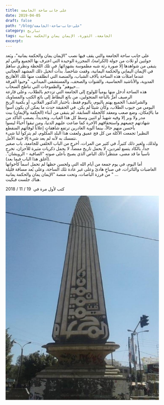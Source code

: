 ```yaml
---
title: على جانب ساحة الجامعة
date: 2019-04-05
draft: false
path: "/blog/على-جانب-ساحة-الجامعة"
category: تباريح
tags: الجامعة، الثورة، الإيمان يمان والحكمة يمانية
excerpt:
---
```


على جانب ساحة الجامعة والتي يقف فيها نصب "الإيمان يمان والحكمة يمانية"، وبَعد جولتين أو ثلاث من جولة (الكرامة)، المجزرة الوحيدة التي اعترف بها الجميع والتي لم يتبقى من شواهدها إلا صورة رثة شبه مطموسة بشهدائها. في تلك اللحظة ونظري ساهمٌ في الإيمان اليماني والحكمة اليمانية، وقفت شاخصاً. بدأت أتخيل ذلك المشهد العجائبي عندما امتلأت هذه الساحة بآلاف الشباب، والمنصة التي انطلقت منها تلك الأهازيج المدوية، والأناشيد الحماسية، والقنوات والصحف، والمستشفى الميداني، "وحيوا الفرقة حيوهم" والطموحات التي تناطح السحاب...\
هذه الساحة أدخل منها يومياً للولوج إلى الجامعة التي تزدحم بالطلاب، وعلى قارعة الرصيف أمرُّ بالباعة المتجولين، من بائع البطاط إلى بائع الكتب والمساويك والشراشف! الجميع يهتم باليوم، باليوم فقط، باختبار الدكتور الفلاني، أو بكمية الربح اليومي من جيوب الطلاب، وكأن شيئاً لم يكن. في الحقيقة حدث ما يمكن أن يكون أسوأ ما بالإمكان، وضع صعب ومعقد كالجملة السابقة. لم يتبقى من أبناء (الحكمة والإيمان) بيت مدر ولا وبر إلا وفيه شهيدٌ أو اثنين وسط كل هذا الغياب، وتحديداً، يصعب التأكد من شهادتهم جميعهم واستحقاقهم الآخرة كما ضاعت عليهم الدنيا، ومن تبقوا أحياءً ليسوا بأحسن منهم حالاً، بينما ألوية الغادرين ترتفع شاهقاتٍ إعلاناً لوفائهم المنقطع النظير! تجمعت الأكلة من كل فج عميق ولعقت هذا البلد المكلوم، لم يتركوا لنا شيء نتمسك به لأنه لم يعد شيء إلا خيبة الأمل.\
ولذلك، ولغير ذلك كثيراً، في كثير من المرات، أخرج من الباب الخلفي للجامعة، باب صغير جداً، بالكاد يتسع لفردين، لا يحمل تاريخ ممضاً، لا يحمل ذكريات مثيرة للأحزان، تخرج ناسياً ما قد مضى، منتظراً ذلك الباص الذي يصيح بأعلى صوته "الصافية - الرويشان". (أغلق هذا الباب فيما بعد).\
أما اليوم، في يوم جمعة من أيام الله التي ولحسن حظها لم تحمل اسماً كأخواتها الغاضبات والثائرات، في صباحٍ هادئ وعلى غير عادة تلك الساحة، وعلى بُعد مسافة قليلة من فرزة الباصات، وتحت منصة "الإيمان يمان والحكمة يمانية " ...\
هناك جلست فبكيت.

كتب لأول مرة في  19 / 11 / 2018

![](images/in-sana'a-university.jpeg)